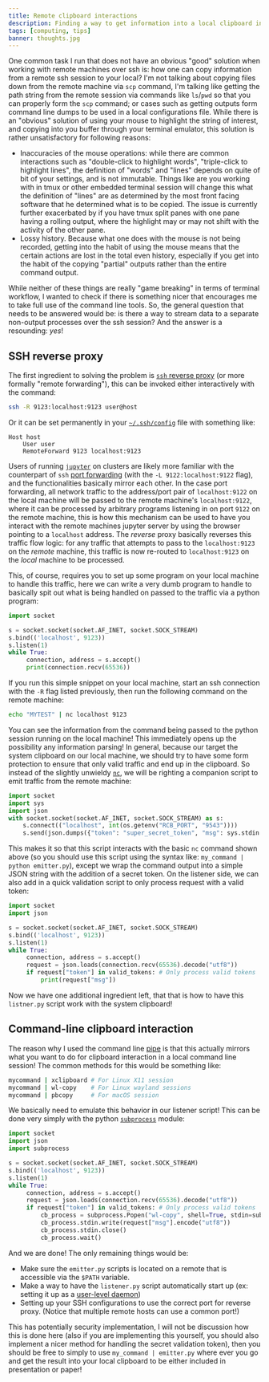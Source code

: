 ```yaml
---
title: Remote clipboard interactions
description: Finding a way to get information into a local clipboard in a remote ssh session
tags: [computing, tips]
banner: thoughts.jpg
---
```


One common task I run that does not have an obvious "good" solution when
working with remote machines over ssh is: how one can copy information from a
remote ssh session to your local? I'm not talking about copying files down from
the remote machine via `scp` command, I'm talking like getting the path
string from the remote session via commands like `ls`/`pwd` so that you can
properly form the `scp` command; or cases such as getting outputs form command
line dumps to be used in a local configurations file. While there is an
"obvious" solution of using your mouse to highlight the string of interest, and
copying into you buffer through your terminal emulator, this solution is rather
unsatisfactory for following reasons:

- Inaccuracies of the mouse operations: while there are common interactions
  such as "double-click to highlight words", "triple-click to highlight lines",
  the definition of "words" and "lines" depends on quite of bit of your
  settings, and is not immutable. Things like are you working with in tmux or
  other embedded terminal session will change this what the definition of
  "lines" are as determined by the most front facing software that he
  determined what is to be copied. The issue is currently further exacerbated
  by if you have tmux split panes with one pane having a rolling output, where
  the highlight may or may not shift with the activity of the other pane.
- Lossy history. Because what one does with the mouse is not being recorded,
  getting into the habit of using the mouse means that the certain actions are
  lost in the total even history, especially if you get into the habit of the
  copying "partial" outputs rather than the entire command output.

While neither of these things are really "game breaking" in terms of terminal
workflow, I wanted to check if there is something nicer that encourages me to
take full use of the command line tools. So, the general question that needs to
be answered would be: is there a way to stream data to a separate non-output
processes over the ssh session? And the answer is a resounding: _yes_!

## SSH reverse proxy

The first ingredient to solving the problem is [`ssh` reverse
proxy][reverse-proxy] (or more formally "remote forwarding"), this can be
invoked either interactively with the command:

```bash no-copy
ssh -R 9123:localhost:9123 user@host
```

Or it can be set permanently in your [`~/.ssh/config`][sshconf] file with
something like:

```text
Host host
    User user
    RemoteForward 9123 localhost:9123
```

Users of running [`jupyter`][jupyter] on clusters are likely more familiar with
the counterpart of `ssh` [port forwarding][sshforward] (with the `-L
9122:localhost:9122` flag), and the functionalities basically mirror each
other. In the case port forwarding, all network traffic to the address/port
pair of `localhost:9122` on the local machine will be passed to the remote
machine's `localhost:9122`, where it can be processed by arbitrary programs
listening in on port `9122` on the remote machine, this is how this mechanism
can be used to have you interact with the remote machines jupyter server by
using the browser pointing to a `localhost` address. The _reverse_ proxy
basically reverses this traffic flow logic: for any traffic that attempts to
pass to the `localhost:9123` on the _remote_ machine, this traffic is now
re-routed to `localhost:9123` on the _local_ machine to be processed.

This, of course, requires you to set up some program on your local machine to
handle this traffic, here we can write a very dumb program to handle to
basically spit out what is being handled on passed to the traffic via a python
program:

```python title="basic_handler.py"
import socket

s = socket.socket(socket.AF_INET, socket.SOCK_STREAM)
s.bind(('localhost', 9123))
s.listen(1)
while True:
     connection, address = s.accept()
     print(connection.recv(65536))
```

If you run this simple snippet on your local machine, start an ssh connection
with the `-R` flag listed previously, then run the following command on the remote machine:

```bash
echo "MYTEST" | nc localhost 9123
```

You can see the information from the command being passed to the python session
running on the local machine! This immediately opens up the possibility any
information parsing! In general, because our target the system clipboard on our
local machine, we should try to have some form protection to ensure that only
valid traffic and end up in the clipboard. So instead of the slightly unwieldy
[`nc`][netcat], we will be righting a companion script to emit traffic from the
remote machine:

```python title="emitter.py"
import socket
import sys
import json
with socket.socket(socket.AF_INET, socket.SOCK_STREAM) as s:
    s.connect(("localhost", int(os.getenv("RCB_PORT", "9543"))))
    s.send(json.dumps({"token": "super_secret_token", "msg": sys.stdin.read().rstrip()}).encode("utf8"))
```

This makes it so that this script interacts with the basic `nc` command shown
above (so you should use this script using the syntax like: `my_command |
python emitter.py`), except we wrap the command output into a simple JSON
string with the addition of a secret token. On the listener side, we can also
add in a quick validation script to only process request with a valid token:

```python title="listener_parital.py" nocopy
import socket
import json

s = socket.socket(socket.AF_INET, socket.SOCK_STREAM)
s.bind(('localhost', 9123))
s.listen(1)
while True:
     connection, address = s.accept()
     request = json.loads(connection.recv(65536).decode("utf8"))
     if request["token"] in valid_tokens: # Only process valid tokens
         print(request["msg"])
```

Now we have one additional ingredient left, that that is how to have this
`listner.py` script work with the system clipboard!

## Command-line clipboard interaction

The reason why I used the command line [pipe][pipe] is that this actually
mirrors what you want to do for clipboard interaction in a local command line
session! The common methods for this would be something like:

```bash nocopy
mycommand | xclipboard # For Linux X11 session
mycommand | wl-copy    # For Linux wayland sessions
mycommand | pbcopy     # For macOS session
```

We basically need to emulate this behavior in our listener script! This can be
done very simply with the python [`subprocess`][subprocess] module:

```python title="listener.py" nocopy
import socket
import json
import subprocess

s = socket.socket(socket.AF_INET, socket.SOCK_STREAM)
s.bind(('localhost', 9123))
s.listen(1)
while True:
     connection, address = s.accept()
     request = json.loads(connection.recv(65536).decode("utf8"))
     if request["token"] in valid_tokens: # Only process valid tokens
         cb_process = subprocess.Popen("wl-copy", shell=True, stdin=subprocess.PIPE)
         cb_process.stdin.write(request["msg"].encode("utf8"))
         cb_process.stdin.close()
         cb_process.wait()
```

And we are done! The only remaining things would be:

- Make sure the `emitter.py` scripts is located on a remote that is accessible
  via the `$PATH` variable.
- Make a way to have the `listener.py` script automatically start up (ex:
  setting it up as a [user-level daemon][systemd])
- Setting up your SSH configurations to use the correct port for reverse proxy.
  (Notice that multiple remote hosts can use a common port!)

This has potentially security implementation, I will not be discussion how this
is done here (also if you are implementing this yourself, you should also
implement a nicer method for handling the secret validation token), then you
should be free to simply to use `my_command | emitter.py` where ever you go and
get the result into your local clipboard to be either included in presentation
or paper!

[reverse-proxy]: https://man.openbsd.org/ssh#R
[sshconf]: https://man.openbsd.org/ssh_config
[jupyter]: https://jupyter.org/
[sshforward]: https://man.openbsd.org/ssh#L
[netcat]: https://netcat.sourceforge.net/
[pipe]: https://www.gnu.org/software/bash/manual/html_node/Pipelines.html
[subprocess]: https://docs.python.org/3/library/subprocess.html
[systemd]: https://wiki.archlinux.org/title/Systemd/User#Basic_setup
